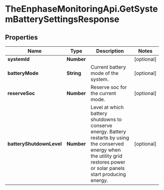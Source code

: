 # TheEnphaseMonitoringApi.GetSystemBatterySettingsResponse

## Properties

Name | Type | Description | Notes
------------ | ------------- | ------------- | -------------
**systemId** | **Number** |  | [optional] 
**batteryMode** | **String** | Current battery mode of the system. | [optional] 
**reserveSoc** | **Number** | Reserve soc for the current mode. | [optional] 
**batteryShutdownLevel** | **Number** | Level at which battery shutdowns to conserve energy. Battery restarts by using the conserved energy when the utility grid restores power or solar panels start producing energy. | [optional] 


